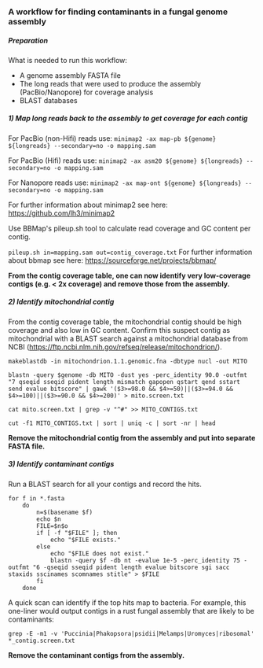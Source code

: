### A workflow for finding contaminants in a fungal genome assembly

##### Preparation
What is needed to run this workflow:
* A genome assembly FASTA file
* The long reads that were used to produce the assembly (PacBio/Nanopore) for coverage analysis
* BLAST databases

##### 1) Map long reads back to the assembly to get coverage for each contig
For PacBio (non-Hifi) reads use:
`minimap2 -ax map-pb ${genome} ${longreads} --secondary=no -o mapping.sam`

For PacBio (Hifi) reads use:
`minimap2 -ax asm20 ${genome} ${longreads} --secondary=no -o mapping.sam`

For Nanopore reads use:
`minimap2 -ax map-ont ${genome} ${longreads} --secondary=no -o mapping.sam`

For further information about minimap2 see here: https://github.com/lh3/minimap2

Use BBMap's pileup.sh tool to calculate read coverage and GC content per contig.

`pileup.sh in=mapping.sam out=contig_coverage.txt`
For further information about bbmap see here: https://sourceforge.net/projects/bbmap/

**From the contig coverage table, one can now identify very low-coverage contigs (e.g. < 2x coverage) and remove those from the assembly.**

##### 2) Identify mitochondrial contig

From the contig coverage table, the mitochondrial contig should be high coverage and also low in GC content.
Confirm this suspect contig as mitochondrial with a BLAST search against a mitochondrial database from NCBI (https://ftp.ncbi.nlm.nih.gov/refseq/release/mitochondrion/).

`makeblastdb -in mitochondrion.1.1.genomic.fna -dbtype nucl -out MITO`

`blastn -query $genome -db MITO -dust yes -perc_identity 90.0 -outfmt "7 qseqid sseqid pident length mismatch gapopen qstart qend sstart send evalue bitscore" | gawk '($3>=98.0 && $4>=50)||($3>=94.0 && $4>=100)||($3>=90.0 && $4>=200)' > mito.screen.txt`

`cat mito.screen.txt | grep -v "^#" >> MITO_CONTIGS.txt`

`cut -f1 MITO_CONTIGS.txt | sort | uniq -c | sort -nr | head`

**Remove the mitochondrial contig from the assembly and put into separate FASTA file.**

##### 3) Identify contaminant contigs

Run a BLAST search for all your contigs and record the hits. 

```o="_contig.screen.txt"
for f in *.fasta
	do
		n=$(basename $f)
		echo $n
		FILE=$n$o
		if [ -f "$FILE" ]; then
		    echo "$FILE exists."
		else 
		    echo "$FILE does not exist."
		    blastn -query $f -db nt -evalue 1e-5 -perc_identity 75 -outfmt "6 -qseqid sseqid pident length evalue bitscore sgi sacc staxids sscinames scomnames stitle" > $FILE
		fi	
	done
```

A quick scan can identify if the top hits map to bacteria. For example, this one-liner would output contigs in a rust fungal assembly that are likely to be contaminants:

```grep -E -m1 -v 'Puccinia|Phakopsora|psidii|Melamps|Uromyces|ribosomal' *_contig.screen.txt```

**Remove the contaminant contigs from the assembly.**




